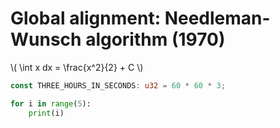 # Global alignment: Needleman-Wunsch algorithm (1970)

\\( \int x dx = \frac{x^2}{2} + C \\)

```rust
const THREE_HOURS_IN_SECONDS: u32 = 60 * 60 * 3;
```

```python
for i in range(5):
    print(i)
```

